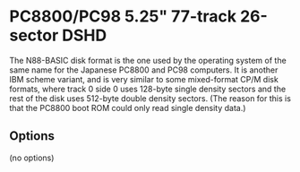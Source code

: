 <!-- This file is automatically generated. Do not edit. -->
# PC8800/PC98 5.25" 77-track 26-sector DSHD

The N88-BASIC disk format is the one used by the operating system of the same
name for the Japanese PC8800 and PC98 computers. It is another IBM scheme
variant, and is very similar to some mixed-format CP/M disk formats, where
track 0 side 0 uses 128-byte single density sectors and the rest of the disk
uses 512-byte double density sectors. (The reason for this is that the PC8800
boot ROM could only read single density data.)

## Options

(no options)

